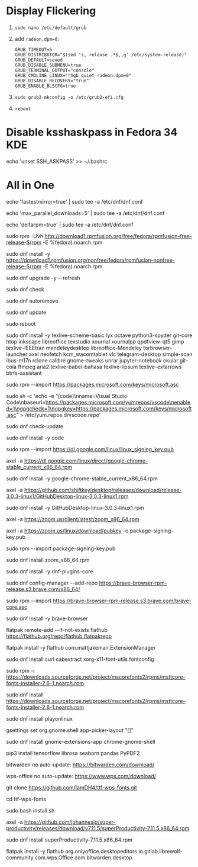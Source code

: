 # Display Flickering

1. `sudo nano /etc/default/grub`

2. add `radeon.dpm=0`:

    ```
    GRUB_TIMEOUT=5
    GRUB_DISTRIBUTOR="$(sed 's, release .*$,,g' /etc/system-release)"
    GRUB_DEFAULT=saved
    GRUB_DISABLE_SUBMENU=true
    GRUB_TERMINAL_OUTPUT="console"
    GRUB_CMDLINE_LINUX="rhgb quiet radeon.dpm=0"
    GRUB_DISABLE_RECOVERY="true"
    GRUB_ENABLE_BLSCFG=true
    ```

3. `sudo grub2-mkconfig -o /etc/grub2-efi.cfg`

4. `reboot`

# Disable ksshaskpass in Fedora 34 KDE

echo 'unset SSH_ASKPASS' >> ~/.bashrc

# All in One

echo 'fastestmirror=true' | sudo tee -a /etc/dnf/dnf.conf

echo 'max_parallel_downloads=5' | sudo tee -a /etc/dnf/dnf.conf

echo 'deltarpm=true' | sudo tee -a /etc/dnf/dnf.conf

sudo rpm -Uvh http://download1.rpmfusion.org/free/fedora/rpmfusion-free-release-$(rpm -E %fedora).noarch.rpm

sudo dnf install -y https://download1.rpmfusion.org/nonfree/fedora/rpmfusion-nonfree-release-$(rpm -E %fedora).noarch.rpm

sudo dnf upgrade -y --refresh

sudo dnf check

sudo dnf autoremove

sudo dnf update

sudo reboot

sudo dnf install -y texlive-scheme-basic lyx octave python3-spyder git-core htop inkscape libreoffice texstudio xournal xournalpp qpdfview-qt5 gimp texlive-IEEEtran mendeleydesktop libreoffice-Mendeley torbrowser-launcher axel neofetch kcm_wacomtablet vlc telegram-desktop simple-scan ibus-m17n rclone calibre gnome-tweaks unrar jupyter-notebook okular git-cola ffmpeg aria2 texlive-babel-bahasa texlive-lipsum texlive-extarrows btrfs-assistant

sudo rpm --import https://packages.microsoft.com/keys/microsoft.asc

sudo sh -c 'echo -e "[code]\nname=Visual Studio Code\nbaseurl=https://packages.microsoft.com/yumrepos/vscode\nenabled=1\ngpgcheck=1\ngpgkey=https://packages.microsoft.com/keys/microsoft.asc" > /etc/yum.repos.d/vscode.repo'

sudo dnf check-update

sudo dnf install -y code

sudo rpm --import https://dl.google.com/linux/linux_signing_key.pub

axel -a https://dl.google.com/linux/direct/google-chrome-stable_current_x86_64.rpm

sudo dnf install -y google-chrome-stable_current_x86_64.rpm

axel -a https://github.com/shiftkey/desktop/releases/download/release-3.0.3-linux1/GitHubDesktop-linux-3.0.3-linux1.rpm

sudo dnf install -y GitHubDesktop-linux-3.0.3-linux1.rpm

axel -a https://zoom.us/client/latest/zoom_x86_64.rpm

axel -a https://zoom.us/linux/download/pubkey -o package-signing-key.pub 

sudo rpm --import package-signing-key.pub

sudo dnf install zoom_x86_64.rpm

sudo dnf install -y dnf-plugins-core

sudo dnf config-manager --add-repo https://brave-browser-rpm-release.s3.brave.com/x86_64/

sudo rpm --import https://brave-browser-rpm-release.s3.brave.com/brave-core.asc

sudo dnf install -y brave-browser

flatpak remote-add --if-not-exists flathub https://flathub.org/repo/flathub.flatpakrepo

flatpak install -y flathub com.mattjakeman.ExtensionManager

sudo dnf install curl cabextract xorg-x11-font-utils fontconfig

sudo rpm -i https://downloads.sourceforge.net/project/mscorefonts2/rpms/msttcore-fonts-installer-2.6-1.noarch.rpm

sudo dnf install https://downloads.sourceforge.net/project/mscorefonts2/rpms/msttcore-fonts-installer-2.6-1.noarch.rpm

sudo dnf install playonlinux

gsettings set org.gnome.shell app-picker-layout "[]"

sudo dnf install gnome-extensions-app chrome-gnome-shell

pip3 install tensorflow librosa seaborn pandas PyPDF2

bitwarden no auto-update: https://bitwarden.com/download/

wps-office no auto-update: https://www.wps.com/download/

git clone https://github.com/IamDH4/ttf-wps-fonts.git

cd ttf-wps-fonts

sudo bash install.sh

axel -a https://github.com/johannesjo/super-productivity/releases/download/v7.11.5/superProductivity-7.11.5.x86_64.rpm

sudo dnf install superProductivity-7.11.5.x86_64.rpm

flatpak install -y flathub org.onlyoffice.desktopeditors io.gitlab.librewolf-community com.wps.Office com.bitwarden.desktop
